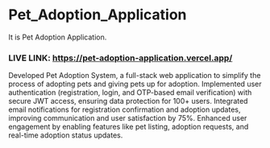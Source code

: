 # Pet_Adoption_Application
It is Pet Adoption Application.
### LIVE LINK: https://pet-adoption-application.vercel.app/

Developed Pet Adoption System, a full-stack web application to simplify the process of adopting pets and giving pets up for adoption.
Implemented user authentication (registration, login, and OTP-based email verification) with secure JWT access, ensuring data protection for 100+ users.
Integrated email notifications for registration confirmation and adoption updates, improving communication and user satisfaction by 75%.
Enhanced user engagement by enabling features like pet listing, adoption requests, and real-time adoption status updates.
